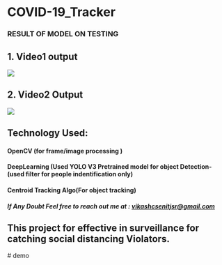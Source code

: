 # COVID-19_Tracker
### RESULT OF MODEL ON TESTING 
## 1. Video1 output

![](https://github.com/vikashnitjsr/COVID-19_Tracker/blob/master/ezgif.com-video-to-gif(1).gif)


## 2. Video2 Output

![](https://github.com/vikashnitjsr/COVID-19_Tracker/blob/master/output.gif)


## Technology Used:
#### OpenCV (for frame/image processing )
#### DeepLearning (Used YOLO V3 Pretrained model for object Detection-(used filter for people indentification only)
#### Centroid Tracking Algo(For object  tracking)

##### If Any Doubt Feel free to reach out me at : vikashcsenitjsr@gmail.com 
## This project for effective in surveillance for catching social distancing Violators.
#   d e m o  
 